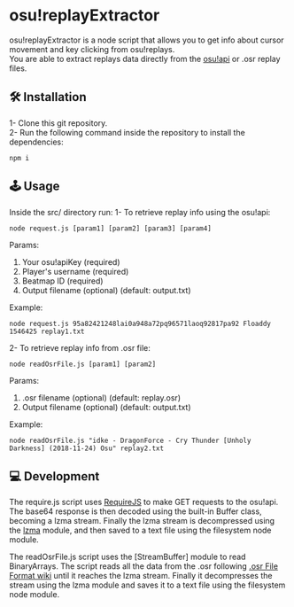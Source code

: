 # osu!replayExtractor

osu!replayExtractor is a node script that allows you to get info about cursor movement and key clicking from osu!replays.<br />
You are able to extract replays data directly from the [osu!api] or .osr replay files.

## 🛠 Installation

1- Clone this git repository. <br />
2- Run the following command inside the repository to install the dependencies:
```
npm i
```

## 🕹 Usage
Inside the src/ directory run:
1- To retrieve replay info using the osu!api:
```
node request.js [param1] [param2] [param3] [param4]
```
Params:
1. Your osu!apiKey (required)
2. Player's username (required)
3. Beatmap ID (required)
4. Output filename (optional) (default: output.txt)

Example:
```
node request.js 95a82421248lai0a948a72pq96571laoq92817pa92 Floaddy 1546425 replay1.txt
```
2- To retrieve replay info from .osr file:
```
node readOsrFile.js [param1] [param2]
```
Params:
1. .osr filename (optional) (default: replay.osr)
2.  Output filename (optional) (default: output.txt)

Example:
```
node readOsrFile.js "idke - DragonForce - Cry Thunder [Unholy Darkness] (2018-11-24) Osu" replay2.txt
```

## 💻 Development
The require.js script uses [RequireJS] to make GET requests to the osu!api. The base64 response is then decoded using the built-in Buffer class, becoming a lzma stream. Finally the lzma stream is decompressed using the [lzma] module, and then saved to a text file using the filesystem node module.

The readOsrFile.js script uses the [StreamBuffer] module to read BinaryArrays. The script reads all the data from the .osr following [.osr File Format wiki] until it reaches the lzma stream. Finally it decompresses the stream using the lzma module and saves it to a text file using the filesystem node module.

[RequireJS]: <https://requirejs.org/docs/node.html>
[lzma]: <https://www.npmjs.com/package/lzma>
[.osr File Format wiki]: <https://osu.ppy.sh/help/wiki/osu!_File_Formats/Osr_(file_format)/>
[osu!api]: <https://osu.ppy.sh/p/api>
